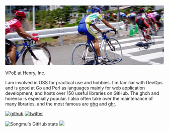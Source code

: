 ![](https://raw.githubusercontent.com/Songmu/Songmu/main/images/2004-06-05-race.jpg)

VPoE at Henry, Inc.

I am involved in OSS for practical use and hobbies.
I'm familiar with DevOps and is good at Go and Perl as languages mainly for web application development, and hosts over 150 useful libraries on GitHub. The ghch and horenso is especially popular.
I also often take over the maintenance of many libraries, and the most famous are [ghq](https://github.com/x-motemen/ghq) and [ghr](https://github.com/tcnksm/ghr).

[![github](https://img.shields.io/github/followers/Songmu?label=Follow%20%40Songmu&style=social)](https://github.com/Songmu)
[![twitter](https://img.shields.io/twitter/follow/Songmu?style=social)](https://twitter.com/Songmu)

![Songmu's GitHub stats](https://github-readme-stats.vercel.app/api?username=Songmu&show_icons=true&count_private=true) ![](https://github-readme-stats.vercel.app/api/top-langs/?username=Songmu&layout=compact)
